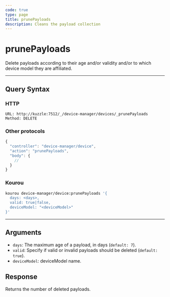 ```yaml
---
code: true
type: page
title: prunePayloads
description: Cleans the payload collection
---
```


# prunePayloads

Delete payloads according to their age and/or validity and/or to which device model they are affiliated.

---

## Query Syntax

### HTTP

```http
URL: http://kuzzle:7512/_/device-manager/devices/_prunePayloads
Method: DELETE
```

### Other protocols

```js
{
  "controller": "device-manager/device",
  "action": "prunePayloads",
  "body": {
    //
  }
}
```

### Kourou

```bash
kourou device-manager/device:prunePayloads '{
  days: <days>,
  valid: true|false,
  deviceModel: "<deviceModel>"
}'
```

---

## Arguments

- `days`: The maximum age of a payload, in days (`default: 7`).
- `valid`: Specify if valid or invalid payloads should be deleted (`default: true`).
- `deviceModel`: deviceModel name.

## Response

Returns the number of deleted payloads.